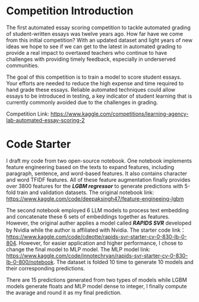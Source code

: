 # Competition Introduction
The first automated essay scoring competition to tackle automated grading of student-written essays was twelve years ago. How far have we come from this initial competition? With an updated dataset and light years of new ideas we hope to see if we can get to the latest in automated grading to provide a real impact to overtaxed teachers who continue to have challenges with providing timely feedback, especially in underserved communities.

The goal of this competition is to train a model to score student essays. Your efforts are needed to reduce the high expense and time required to hand grade these essays. Reliable automated techniques could allow essays to be introduced in testing, a key indicator of student learning that is currently commonly avoided due to the challenges in grading.

Competition Link: https://www.kaggle.com/competitions/learning-agency-lab-automated-essay-scoring-2

# Code Starter
I draft my code from two open-source notebook. One notebook implements feature engineering based on the texts to expand features, including paragraph, sentence, and word-based features. It also contains character and word TFIDF features. All of these feature augmentation finally provides over 3800 features for the ***LGBM regressor*** to generate predictions with 5-fold train and validation datasets. The original notebook link: https://www.kaggle.com/code/deepaksingh47/feature-engineeing-lgbm

The second notebook employed 6 LLM models to process text embedding and concatenate these 6 sets of embeddings together as features. However, the original auther applies a model called ***RAPIDS SVR*** developed by Nvidia while the author is affiliated with Nvidia. The starter code link：https://www.kaggle.com/code/cdeotte/rapids-svr-starter-cv-0-830-lb-0-804. However, for easier application and higher performance, I chose to change the final model to MLP model. The MLP model link: https://www.kaggle.com/code/innotechryan/rapids-svr-starter-cv-0-830-lb-0-800/notebook. The dataset is folded 10 time to generate 10 models and their corresponding predictions.

There are 15 predictions generated from two types of models while LGBM models generate floats and MLP model dense to integer, I finally compute the avarage and round it as my final prediction.